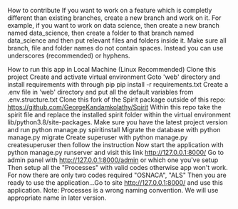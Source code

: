 How to contribute
If you want to work on a feature which is completly different than existing branches, create a new branch and work on it. For example, if you want to work on data science, then create a new branch named data_science, then create a folder to that branch named data_science and then put relevant files and folders inside it. Make sure all branch, file and folder names do not contain spaces. Instead you can use underscores (recommended) or hyphens.

How to run this app in Local Machine (Linux Recommended)
Clone this project
Create and activate virtual environment
Goto 'web' directory and install requirements with through pip pip install -r requirements.txt
Create a .env file in 'web' directory and put all the default variables from .env.structure.txt
Clone this fork of the Spirit package outside of this repo: https://github.com/GeorgeKandamkolathy/Spirit
Within this repo take the spirit file and replace the installed spirit folder within the virtual environment lib/python3.8/site-packages.
Make sure you have the latest project version and run python manage.py spiritinstall
Migrate the database with python manage.py migrate
Create superuser with python manage.py createsuperuser then follow the instruction
Now start the application with python manage.py runserver and visit this link http://127.0.0.1:8000/
Go to admin panel with http://127.0.0.1:8000/admin or which one you've setup
Then setup all the "Processes" with valid codes otherwise app won't work. For now there are only two codes required "OSNACA", "ALS"
Then you are ready to use the application...Go to site http://127.0.0.1:8000/ and use this application.
Note: Processes is a wrong naming convention. We will use appropriate name in later version.
